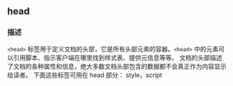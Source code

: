 ## head

### 描述

`<head>` 标签用于定义文档的头部，它是所有头部元素的容器。`<head>` 中的元素可以引用脚本、指示客户端在哪里找到样式表、提供元信息等等。
文档的头部描述了文档的各种属性和信息，绝大多数文档头部包含的数据都不会真正作为内容显示给读者。
下面这些标签可用在 head 部分： style，script




